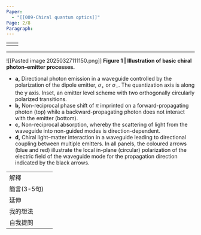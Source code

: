 ```yaml
---
Paper:
  - "[[009-Chiral quantum optics]]"
Page: 2/8
Paragraph:
---
```


|     |     |
| --- | --- |
|     |     |


---
![[Pasted image 20250327111150.png]]
**Figure 1 | Illustration of basic chiral photon–emitter processes.**  
- **a,** Directional photon emission in a waveguide controlled by the polarization of the dipole emitter, $σ_+$ or $σ_−$. The quantization axis is along the y axis. Inset, an emitter level scheme with two orthogonally circularly polarized transitions. 
- **b,** Non-reciprocal phase shift of $π$  imprinted on a forward-propagating photon (top) while a backward-propagating photon does not interact with the emitter (bottom). 
- **c,** Non-reciprocal absorption, whereby the scattering of light from the waveguide into non-guided modes is direction-dependent. 
- **d,** Chiral light–matter interaction in a waveguide leading to directional coupling between multiple emitters. In all panels, the coloured arrows (blue and red) illustrate the local in-plane (circular) polarization of the electric field of the waveguide mode for the propagation direction indicated by the black arrows.

|          |     |
| -------- | --- |
| 解釋       |     |
| 簡言(3-5句) |     |
| 延伸       |     |
| 我的想法     |     |
| 自我提問     |     |

